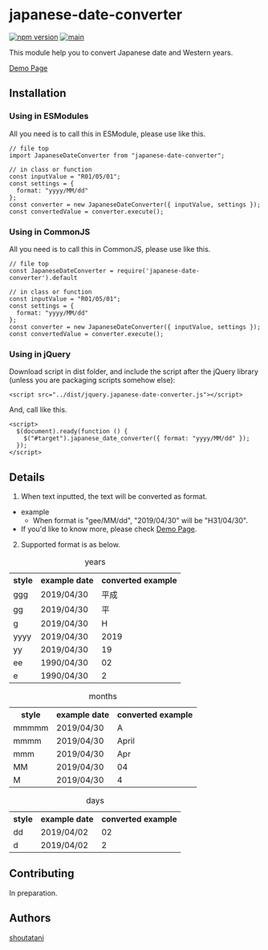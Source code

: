 # japanese-date-converter

[![npm version](https://badge.fury.io/js/japanese-date-converter.svg)](https://badge.fury.io/js/japanese-date-converter)
[![main](https://github.com/shoutatani/japanese-date-converter/actions/workflows/main.yml/badge.svg?branch=master&event=push)](https://github.com/shoutatani/japanese-date-converter/actions/workflows/main.yml)

This module help you to convert Japanese date and Western years.

[Demo Page](https://shoutatani.github.io/japanese-date-converter/)

## Installation

### Using in ESModules

All you need is to call this in ESModule, please use like this.

```
// file top
import JapaneseDateConverter from "japanese-date-converter";

// in class or function
const inputValue = "R01/05/01";
const settings = {
  format: "yyyy/MM/dd"
};
const converter = new JapaneseDateConverter({ inputValue, settings });
const convertedValue = converter.execute();
```

### Using in CommonJS

All you need is to call this in CommonJS, please use like this.

```
// file top
const JapaneseDateConverter = require('japanese-date-converter').default

// in class or function
const inputValue = "R01/05/01";
const settings = {
  format: "yyyy/MM/dd"
};
const converter = new JapaneseDateConverter({ inputValue, settings });
const convertedValue = converter.execute();
```

### Using in jQuery

Download script in dist folder, and include the script after the jQuery library (unless you are packaging scripts somehow else):

```
<script src="../dist/jquery.japanese-date-converter.js"></script>
```

And, call like this.

```
<script>
  $(document).ready(function () {
    $("#target").japanese_date_converter({ format: "yyyy/MM/dd" });
  });
</script>
```

## Details

1. When text inputted, the text will be converted as format.

- example
  - When format is "gee/MM/dd", "2019/04/30" will be "H31/04/30".
- If you'd like to know more, please check [Demo Page](https://shoutatani.github.io/japanese-date-converter/).

2. Supported format is as below.
<table class="supported-styles">
    <caption>years</caption>
    <tr>
      <th>style</th>
      <th>example date</th>
      <th>converted example</th>
    </tr>
    <tr>
      <td>ggg</td>
      <td>2019/04/30</td>
      <td>平成</td>
    </tr>
    <tr>
      <td>gg</td>
      <td>2019/04/30</td>
      <td>平</td>
    </tr>
    <tr>
      <td>g</td>
      <td>2019/04/30</td>
      <td>H</td>
    </tr>
    <tr>
      <td>yyyy</td>
      <td>2019/04/30</td>
      <td>2019</td>
    </tr>
    <tr>
      <td>yy</td>
      <td>2019/04/30</td>
      <td>19</td>
    </tr>
    <tr>
      <td>ee</td>
      <td>1990/04/30</td>
      <td>02</td>
    </tr>
    <tr>
      <td>e</td>
      <td>1990/04/30</td>
      <td>2</td>
    </tr>
  </table>
  <table class="supported-styles">
    <caption>months</caption>
    <tr>
      <th>style</th>
      <th>example date</th>
      <th>converted example</th>
    </tr>
    <tr>
      <td>mmmmm</td>
      <td>2019/04/30</td>
      <td>A</td>
    </tr>
    <tr>
      <td>mmmm</td>
      <td>2019/04/30</td>
      <td>April</td>
    </tr>
    <tr>
      <td>mmm</td>
      <td>2019/04/30</td>
      <td>Apr</td>
    </tr>
    <tr>
      <td>MM</td>
      <td>2019/04/30</td>
      <td>04</td>
    </tr>
    <tr>
      <td>M</td>
      <td>2019/04/30</td>
      <td>4</td>
    </tr>
  </table>
  <table class="supported-styles">
    <caption>days</caption>
    <tr>
      <th>style</th>
      <th>example date</th>
      <th>converted example</th>
    </tr>
    <tr>
      <td>dd</td>
      <td>2019/04/02</td>
      <td>02</td>
    </tr>
    <tr>
      <td>d</td>
      <td>2019/04/02</td>
      <td>2</td>
    </tr>
  </table>

## Contributing

In preparation.

## Authors

[shoutatani](https://github.com/shoutatani)
